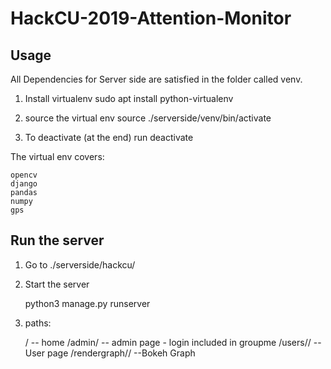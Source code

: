 # HackCU-2019-Attention-Monitor

## Usage
All Dependencies for Server side are satisfied in the folder called venv.

1. Install virtualenv
	sudo apt install python-virtualenv

2. source the virtual env
	source ./serverside/venv/bin/activate

3. To deactivate (at the end) run
	deactivate

The virtual env covers:
	
	opencv
	django
	pandas
	numpy
	gps

## Run the server

1. Go to ./serverside/hackcu/

2. Start the server

	python3 manage.py runserver

3. paths:

	/				-- home
	/admin/				-- admin page - login included in groupme 
	/users/<username>/		-- User page
	/rendergraph/<username>/	--Bokeh Graph
